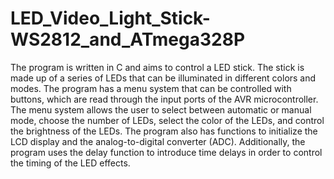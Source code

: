 # LED_Video_Light_Stick-WS2812_and_ATmega328P
 
The program is written in C and aims to control a LED stick. The stick is made up of a series of LEDs that can be illuminated in different colors and modes. The program has a menu system that can be controlled with buttons, which are read through the input ports of the AVR microcontroller. The menu system allows the user to select between automatic or manual mode, choose the number of LEDs, select the color of the LEDs, and control the brightness of the LEDs. The program also has functions to initialize the LCD display and the analog-to-digital converter (ADC). Additionally, the program uses the delay function to introduce time delays in order to control the timing of the LED effects.
